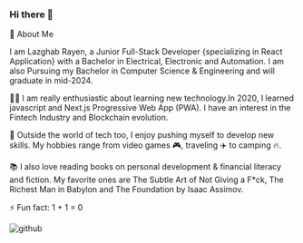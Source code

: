 ### Hi there 👋

🚀 About Me

  I am Lazghab Rayen, a Junior Full-Stack Developer {specializing in React Application} with a Bachelor in Electrical, Electronic and Automation. I am also Pursuing my  Bachelor in Computer Science & Engineering and will graduate in mid-2024.
  
  👨‍💻 I am really enthusiastic about learning new technology.In 2020, I learned javascript and Next.js Progressive Web App (PWA). I have an interest in the Fintech       Industry and Blockchain evolution.
  
  🎲 Outside the world of tech too, I enjoy pushing myself to develop new skills. My hobbies range from video games 🎮, traveling ✈️ to camping 🔥.
  
  📚 I also love reading books on personal development & financial literacy and fiction. My favorite ones are The Subtle Art of Not Giving a F*ck, 
  The Richest Man in Babylon and The Foundation by Isaac Assimov.

  ⚡ Fun fact: 1 + 1 = 0

  
  ![github](https://img.shields.io/badge/GitHub-000000?style=for-the-badge&logo=GitHub&logoColor=white)
